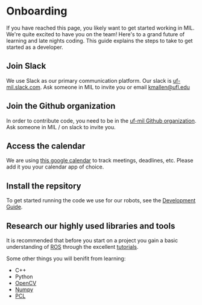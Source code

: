 # Onboarding
If you have reached this page, you likely want to get started working in MIL.
We're quite excited to have you on the team! Here's to a grand future
of learning and late nights coding. This guide explains the steps
to take to get started as a developer.

## Join Slack
We use Slack as our primary communication platform. Our slack is [uf-mil.slack.com](https://uf-mil.slack.com). Ask someone in MIL to invite you or email kmallen@ufl.edu

## Join the Github organization
In order to contribute code, you need to be in the [uf-mil Github organization](https://github.com/uf-mil). Ask someone in MIL / on slack to invite you.

## Access the calendar
We are using [this google calendar](https://calendar.google.com/calendar?cid=ajlwYjJhaGJjaXZtb2gzaTg3MTkzNGYyODhAZ3JvdXAuY2FsZW5kYXIuZ29vZ2xlLmNvbQ) to track meetings, deadlines, etc. Please add it you
your calendar app of choice.

## Install the repsitory
To get started running the code we use for our robots, see the [Development Guide](/docs/development/development_guide).

## Research our highly used libraries and tools
It is recommended that before you start on a project you gain a basic understanding of [ROS](https://www.ros.org/) through the excellent [tutorials](http://wiki.ros.org/ROS/Tutorials).

Some other things you will benifit from learning:

* C++
* Python
* [OpenCV](https://opencv.org/)
* [Numpy](https://numpy.org/)
* [PCL](http://pointclouds.org/)

